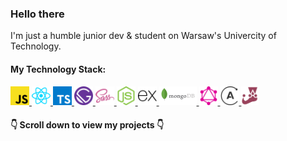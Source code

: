 ### Hello there 
I'm just a humble junior dev & student on Warsaw's Univercity of Technology.

#### My Technology Stack: 
<div width:800px>
  <a href="https://developer.mozilla.org/pl/docs/Web/JavaScript/" style="">
    <img src='/svg/js-brand.svg'  height='30px'>
  </a>
  <a href="https://en.reactjs.org/" style="">
    <img src='/svg/reactjs-icon.svg'  height='30px'>
  </a>
   <a href="https://www.typescriptlang.org/" style="">
    <img src='/svg/typescript-icon.svg'  height='30px'>
  </a>
   <a href="https://www.gatsbyjs.com/" style="">
    <img src='/svg/gatsbyjs-icon.svg'  height='30px'>
  </a>
  <a href="https://sass-lang.com/" style="">
    <img src='/svg/sass-lang-icon.svg'  height='30px'>
  </a>
   <a href="https://nodejs.org/en/" style="">
    <img src='/svg/nodejs-icon.svg'  height='30px'>
  </a>
   <a href="https://expressjs.com/" style="">
    <img src='/svg/expressjs-icon.svg' height='30px'>
  </a>
  <a href="https://www.mongodb.com/" style="">
    <img src='/svg/mongodb-ar21.svg'  height='30px'>
  </a>
  <a href="https://graphql.org/" style="">
    <img src='/svg/graphql-icon.svg'  height='30px'>
  </a>
  <a href="https://www.apollographql.com/docs/" style="">
    <img src='/svg/apollographql-icon.svg'  height='30px'>
  </a>
  <a href="https://jestjs.io/" style="">
    <img src='/svg/jest.svg'  height='30px'>
  </a>
</div>

#### :point_down: Scroll down to view my projects :point_down:
